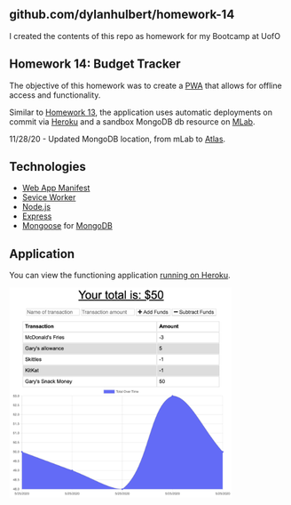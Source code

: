 ## github.com/dylanhulbert/homework-14
I created the contents of this repo as homework for my Bootcamp at UofO

## Homework 14: Budget Tracker
The objective of this homework was to create a [PWA](https://en.wikipedia.org/wiki/Progressive_web_application) that allows for offline access and functionality.

Similar to [Homework 13](https://github.com/dylanhulbert/homework-13), the application uses automatic deployments on commit via [Heroku](https://www.heroku.com/) and a sandbox MongoDB db resource on [MLab](https://www.mlab.com/).

11/28/20 - Updated MongoDB location, from mLab to [Atlas](https://www.mongodb.com/cloud/atlas).

## Technologies
* [Web App Manifest](https://developer.mozilla.org/en-US/docs/Web/Manifest)
* [Sevice Worker](https://developer.mozilla.org/en-US/docs/Web/API/Service_Worker_API)
* [Node.js](https://nodejs.org/en/)
* [Express](https://expressjs.com/)
* [Mongoose](https://mongoosejs.com/) for [MongoDB](https://www.mongodb.com/)

## Application
You can view the functioning application [running on Heroku](https://hulbert-homework-14.herokuapp.com/).

<img src="./public/assets/img/budget.png" width="400">
